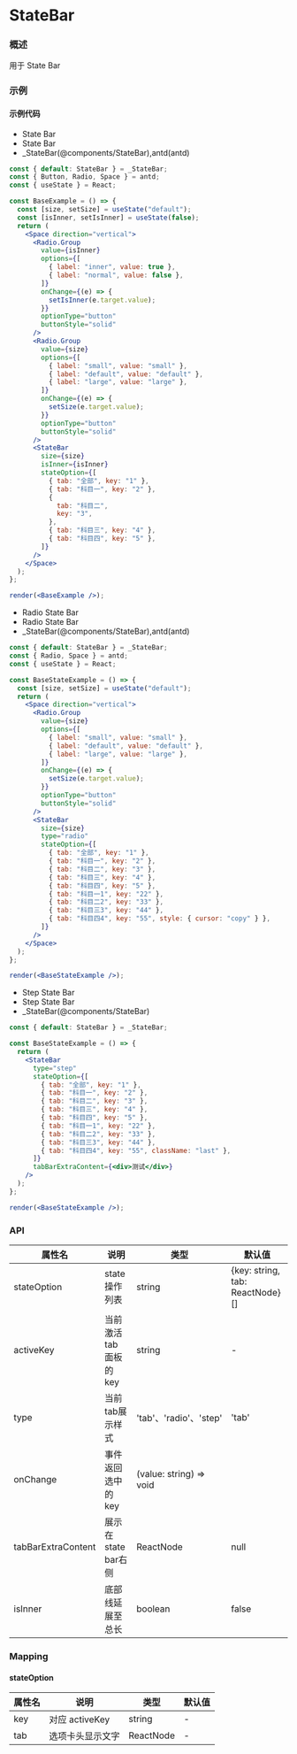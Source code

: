 
# StateBar


### 概述

用于 State Bar


### 示例

#### 示例代码

- State Bar
- State Bar
- _StateBar(@components/StateBar),antd(antd)

```jsx
const { default: StateBar } = _StateBar;
const { Button, Radio, Space } = antd;
const { useState } = React;

const BaseExample = () => {
  const [size, setSize] = useState("default");
  const [isInner, setIsInner] = useState(false);
  return (
    <Space direction="vertical">
      <Radio.Group
        value={isInner}
        options={[
          { label: "inner", value: true },
          { label: "normal", value: false },
        ]}
        onChange={(e) => {
          setIsInner(e.target.value);
        }}
        optionType="button"
        buttonStyle="solid"
      />
      <Radio.Group
        value={size}
        options={[
          { label: "small", value: "small" },
          { label: "default", value: "default" },
          { label: "large", value: "large" },
        ]}
        onChange={(e) => {
          setSize(e.target.value);
        }}
        optionType="button"
        buttonStyle="solid"
      />
      <StateBar
        size={size}
        isInner={isInner}
        stateOption={[
          { tab: "全部", key: "1" },
          { tab: "科目一", key: "2" },
          {
            tab: "科目二",
            key: "3",
          },
          { tab: "科目三", key: "4" },
          { tab: "科目四", key: "5" },
        ]}
      />
    </Space>
  );
};

render(<BaseExample />);

```

- Radio State Bar
- Radio State Bar
- _StateBar(@components/StateBar),antd(antd)

```jsx
const { default: StateBar } = _StateBar;
const { Radio, Space } = antd;
const { useState } = React;

const BaseStateExample = () => {
  const [size, setSize] = useState("default");
  return (
    <Space direction="vertical">
      <Radio.Group
        value={size}
        options={[
          { label: "small", value: "small" },
          { label: "default", value: "default" },
          { label: "large", value: "large" },
        ]}
        onChange={(e) => {
          setSize(e.target.value);
        }}
        optionType="button"
        buttonStyle="solid"
      />
      <StateBar
        size={size}
        type="radio"
        stateOption={[
          { tab: "全部", key: "1" },
          { tab: "科目一", key: "2" },
          { tab: "科目二", key: "3" },
          { tab: "科目三", key: "4" },
          { tab: "科目四", key: "5" },
          { tab: "科目一1", key: "22" },
          { tab: "科目二2", key: "33" },
          { tab: "科目三3", key: "44" },
          { tab: "科目四4", key: "55", style: { cursor: "copy" } },
        ]}
      />
    </Space>
  );
};

render(<BaseStateExample />);

```

- Step State Bar
- Step State Bar
- _StateBar(@components/StateBar)

```jsx
const { default: StateBar } = _StateBar;

const BaseStateExample = () => {
  return (
    <StateBar
      type="step"
      stateOption={[
        { tab: "全部", key: "1" },
        { tab: "科目一", key: "2" },
        { tab: "科目二", key: "3" },
        { tab: "科目三", key: "4" },
        { tab: "科目四", key: "5" },
        { tab: "科目一1", key: "22" },
        { tab: "科目二2", key: "33" },
        { tab: "科目三3", key: "44" },
        { tab: "科目四4", key: "55", className: "last" },
      ]}
      tabBarExtraContent={<div>测试</div>}
    />
  );
};

render(<BaseStateExample />);

```


### API

| 属性名                | 说明               | 类型                      | 默认值                             |
|--------------------|------------------|-------------------------|---------------------------------|
| stateOption        | state操作列表        | string                  | {key: string, tab: ReactNode}[] |
| activeKey          | 当前激活 tab 面板的 key | string                  | -                               |
| type               | 当前tab展示样式        | 'tab'、'radio'、'step'    | 'tab'                           |
| onChange           | 事件返回选中的key       | (value: string) => void |                                 |
| tabBarExtraContent | 展示在state bar右侧   | ReactNode               | null                            |
| isInner            | 底部线延展至总长         | boolean                 | false                           |

### Mapping
#### stateOption

| 属性名                 | 说明                | 类型                     | 默认值                |
|-----------------------|--------------------|-------------------------|-----------------------|
| key           | 对应 activeKey            | string                  | -                  |
| tab           | 	选项卡头显示文字            | ReactNode                 | -                  |

